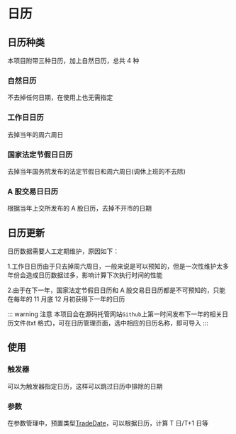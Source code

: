 # 日历

## 日历种类

本项目附带三种日历，加上自然日历，总共 4 种

### 自然日历

不去掉任何日期，在使用上也无需指定

### 工作日日历

去掉当年的周六周日

### 国家法定节假日日历

去掉当年国务院发布的法定节假日和周六周日(调休上班的不去除)

### A 股交易日日历

根据当年上交所发布的 A 股日历，去掉不开市的日期

## 日历更新

日历数据需要人工定期维护，原因如下：

1.工作日日历由于只去掉周六周日，一般来说是可以预知的，但是一次性维护太多年份会造成日历数据过多，影响计算下次执行时间的性能

2.由于在下一年，国家法定节假日日历和 A 股交易日日历都是不可预知的，只能在每年的 11 月底 12 月初获得下一年的日历

::: warning 注意
本项目会在源码托管网站`Github`上第一时间发布下一年的相关日历文件(txt 格式)，可在日历管理页面，选中相应的日历名称，即可导入
:::

## 使用

### 触发器

可以为触发器指定日历，这样可以跳过日历中排除的日期

### 参数

在参数管理中，预置类型[TradeDate](/feature/dispatch/arg.md#交易日-tradedate)，可以根据日历，计算 T 日/T+1 日等
